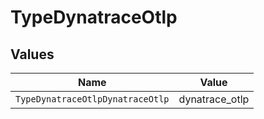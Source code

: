 # TypeDynatraceOtlp


## Values

| Name                             | Value                            |
| -------------------------------- | -------------------------------- |
| `TypeDynatraceOtlpDynatraceOtlp` | dynatrace_otlp                   |